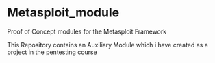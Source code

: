 # Metasploit_module
Proof of Concept modules for the Metasploit Framework

This Repository contains an Auxiliary Module which i have created as a project in the pentesting course
